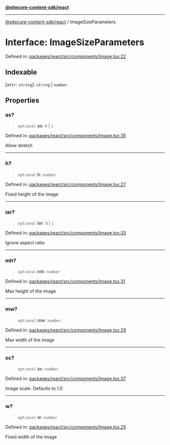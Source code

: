 [**@sitecore-content-sdk/react**](../README.md)

***

[@sitecore-content-sdk/react](../README.md) / ImageSizeParameters

# Interface: ImageSizeParameters

Defined in: [packages/react/src/components/Image.tsx:22](https://github.com/Sitecore/xmc-jss-dev/blob/6e5665d172771ee08cfda4cf96a47c6e72fabf54/packages/react/src/components/Image.tsx#L22)

## Indexable

\[`attr`: `string`\]: `string` \| `number`

## Properties

### as?

> `optional` **as**: `0` \| `1`

Defined in: [packages/react/src/components/Image.tsx:35](https://github.com/Sitecore/xmc-jss-dev/blob/6e5665d172771ee08cfda4cf96a47c6e72fabf54/packages/react/src/components/Image.tsx#L35)

Allow stretch

***

### h?

> `optional` **h**: `number`

Defined in: [packages/react/src/components/Image.tsx:27](https://github.com/Sitecore/xmc-jss-dev/blob/6e5665d172771ee08cfda4cf96a47c6e72fabf54/packages/react/src/components/Image.tsx#L27)

Fixed height of the image

***

### iar?

> `optional` **iar**: `0` \| `1`

Defined in: [packages/react/src/components/Image.tsx:33](https://github.com/Sitecore/xmc-jss-dev/blob/6e5665d172771ee08cfda4cf96a47c6e72fabf54/packages/react/src/components/Image.tsx#L33)

Ignore aspect ratio

***

### mh?

> `optional` **mh**: `number`

Defined in: [packages/react/src/components/Image.tsx:31](https://github.com/Sitecore/xmc-jss-dev/blob/6e5665d172771ee08cfda4cf96a47c6e72fabf54/packages/react/src/components/Image.tsx#L31)

Max height of the image

***

### mw?

> `optional` **mw**: `number`

Defined in: [packages/react/src/components/Image.tsx:29](https://github.com/Sitecore/xmc-jss-dev/blob/6e5665d172771ee08cfda4cf96a47c6e72fabf54/packages/react/src/components/Image.tsx#L29)

Max width of the image

***

### sc?

> `optional` **sc**: `number`

Defined in: [packages/react/src/components/Image.tsx:37](https://github.com/Sitecore/xmc-jss-dev/blob/6e5665d172771ee08cfda4cf96a47c6e72fabf54/packages/react/src/components/Image.tsx#L37)

Image scale. Defaults to 1.0

***

### w?

> `optional` **w**: `number`

Defined in: [packages/react/src/components/Image.tsx:25](https://github.com/Sitecore/xmc-jss-dev/blob/6e5665d172771ee08cfda4cf96a47c6e72fabf54/packages/react/src/components/Image.tsx#L25)

Fixed width of the image
